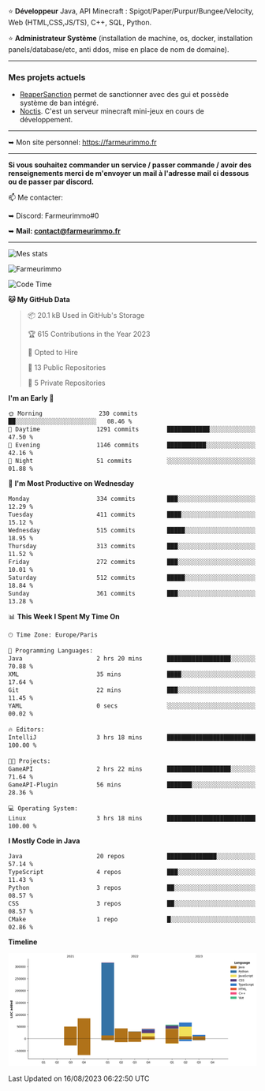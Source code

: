 ⭐ **Développeur** Java, API Minecraft : Spigot/Paper/Purpur/Bungee/Velocity, Web (HTML,CSS,JS/TS), C++, SQL, Python.

⭐ **Administrateur Système** (installation de machine, os, docker, installation panels/database/etc, anti ddos, mise en place de nom de domaine).

---

### Mes projets actuels
- [ReaperSanction](https://www.spigotmc.org/resources/reapersanction.89580/) permet de sanctionner avec des gui et possède système de ban intégré.
- [Noctis](https://discord.gg/ydRurvUJ8U). C'est un serveur minecraft mini-jeux en cours de développement.

---

➥ Mon site personnel: https://farmeurimmo.fr

---

**Si vous souhaitez commander un service / passer commande / avoir des renseignements merci de m'envoyer un mail à l'adresse mail ci dessous ou de passer par discord.**

📫 Me contacter:
 
   ➥ Discord: Farmeurimmo#0
   
   ➥ **Mail: contact@farmeurimmo.fr**

---

![Mes stats](https://github-readme-stats.farmeurimmo.fr/api?username=Farmeurimmo&count_private=true&show_icons=true&theme=radical)

<img src="https://komarev.com/ghpvc/?username=Farmeurimmo" alt="Farmeurimmo" />

<!--START_SECTION:waka-->
![Code Time](http://img.shields.io/badge/Code%20Time-869%20hrs%2025%20mins-blue)

**🐱 My GitHub Data** 

> 📦 20.1 kB Used in GitHub's Storage 
 > 
> 🏆 615 Contributions in the Year 2023
 > 
> 💼 Opted to Hire
 > 
> 📜 13 Public Repositories 
 > 
> 🔑 5 Private Repositories 
 > 
**I'm an Early 🐤** 

```text
🌞 Morning                230 commits         ██░░░░░░░░░░░░░░░░░░░░░░░   08.46 % 
🌆 Daytime                1291 commits        ████████████░░░░░░░░░░░░░   47.50 % 
🌃 Evening                1146 commits        ███████████░░░░░░░░░░░░░░   42.16 % 
🌙 Night                  51 commits          ░░░░░░░░░░░░░░░░░░░░░░░░░   01.88 % 
```
📅 **I'm Most Productive on Wednesday** 

```text
Monday                   334 commits         ███░░░░░░░░░░░░░░░░░░░░░░   12.29 % 
Tuesday                  411 commits         ████░░░░░░░░░░░░░░░░░░░░░   15.12 % 
Wednesday                515 commits         █████░░░░░░░░░░░░░░░░░░░░   18.95 % 
Thursday                 313 commits         ███░░░░░░░░░░░░░░░░░░░░░░   11.52 % 
Friday                   272 commits         ███░░░░░░░░░░░░░░░░░░░░░░   10.01 % 
Saturday                 512 commits         █████░░░░░░░░░░░░░░░░░░░░   18.84 % 
Sunday                   361 commits         ███░░░░░░░░░░░░░░░░░░░░░░   13.28 % 
```


📊 **This Week I Spent My Time On** 

```text
🕑︎ Time Zone: Europe/Paris

💬 Programming Languages: 
Java                     2 hrs 20 mins       ██████████████████░░░░░░░   70.88 % 
XML                      35 mins             ████░░░░░░░░░░░░░░░░░░░░░   17.64 % 
Git                      22 mins             ███░░░░░░░░░░░░░░░░░░░░░░   11.45 % 
YAML                     0 secs              ░░░░░░░░░░░░░░░░░░░░░░░░░   00.02 % 

🔥 Editors: 
IntelliJ                 3 hrs 18 mins       █████████████████████████   100.00 % 

🐱‍💻 Projects: 
GameAPI                  2 hrs 22 mins       ██████████████████░░░░░░░   71.64 % 
GameAPI-Plugin           56 mins             ███████░░░░░░░░░░░░░░░░░░   28.36 % 

💻 Operating System: 
Linux                    3 hrs 18 mins       █████████████████████████   100.00 % 
```

**I Mostly Code in Java** 

```text
Java                     20 repos            ██████████████░░░░░░░░░░░   57.14 % 
TypeScript               4 repos             ███░░░░░░░░░░░░░░░░░░░░░░   11.43 % 
Python                   3 repos             ██░░░░░░░░░░░░░░░░░░░░░░░   08.57 % 
CSS                      3 repos             ██░░░░░░░░░░░░░░░░░░░░░░░   08.57 % 
CMake                    1 repo              █░░░░░░░░░░░░░░░░░░░░░░░░   02.86 % 
```



**Timeline**

![Lines of Code chart](https://raw.githubusercontent.com/Farmeurimmo/Farmeurimmo/main/assets/bar_graph.png)


 Last Updated on 16/08/2023 06:22:50 UTC
<!--END_SECTION:waka-->
